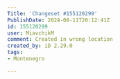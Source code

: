 ```yaml
---
Title: 'Changeset #155120299'
PublishDate: 2024-08-11T20:12:41Z
id: 155120299
user: MiavchikM
comment: Created in wrong location
created_by: iD 2.29.0
tags:
- Montenegro

---
```

